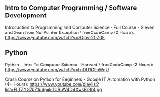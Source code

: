 
## Intro to Computer Programming / Software Development

Introduction to Programming and Computer Science - Full Course - Steven and Sean from NullPointer Exception / freeCodeCamp (2 Hours): https://www.youtube.com/watch?v=zOjov-2OZ0E

## Python

Python - Intro To Computer Science - Harvard / freeCodeCamp (2 Hours): https://www.youtube.com/watch?v=hnDU1G9hWqU

Crash Course on Python for Beginners - Google IT Automation with Python (4+ Hours): https://www.youtube.com/playlist?list=PLTZYG7bZ1u6pqki1CRuW4D4XwsBrRbUpg